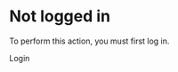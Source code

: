 # Not logged in
To perform this action, you must first log in.

<a onclick="window.laAuth.login()" class="dialog-btn">Login</a>
<div class="md-separator"></div>
